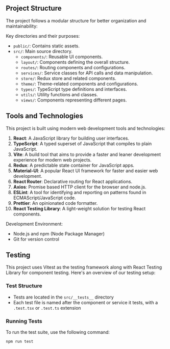 
## Project Structure

The project follows a modular structure for better organization and maintainability:

Key directories and their purposes:

- `public/`: Contains static assets.
- `src/`: Main source directory.
  - `components/`: Reusable UI components.
  - `layout/`: Components defining the overall structure.
  - `routes/`: Routing components and configurations.
  - `services/`: Service classes for API calls and data manipulation.
  - `store/`: Redux store and related components.
  - `theme/`: Theme-related components and configurations.
  - `types/`: TypeScript type definitions and interfaces.
  - `utils/`: Utility functions and classes.
  - `views/`: Components representing different pages.

## Tools and Technologies

This project is built using modern web development tools and technologies:

1. **React**: A JavaScript library for building user interfaces.
2. **TypeScript**: A typed superset of JavaScript that compiles to plain JavaScript.
3. **Vite**: A build tool that aims to provide a faster and leaner development experience for modern web projects.
4. **Redux**: A predictable state container for JavaScript apps.
5. **Material-UI**: A popular React UI framework for faster and easier web development.
6. **React Router**: Declarative routing for React applications.
7. **Axios**: Promise based HTTP client for the browser and node.js.
8. **ESLint**: A tool for identifying and reporting on patterns found in ECMAScript/JavaScript code.
9. **Prettier**: An opinionated code formatter.
10. **React Testing Library**: A light-weight solution for testing React components.

Development Environment:
- Node.js and npm (Node Package Manager)
- Git for version control

## Testing

This project uses Vitest as the testing framework along with React Testing Library for component testing. Here's an overview of our testing setup:

### Test Structure

- Tests are located in the `src/__tests__` directory
- Each test file is named after the component or service it tests, with a `.test.tsx` or `.test.ts` extension

### Running Tests

To run the test suite, use the following command:

```bash
npm run test
